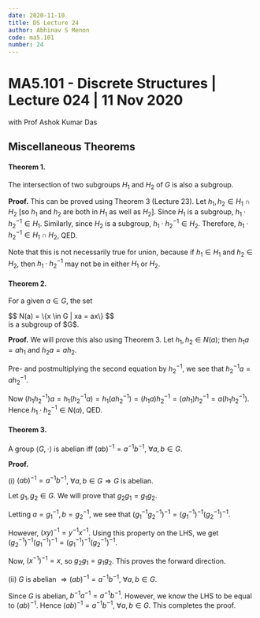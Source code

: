 ```yaml
---
date: 2020-11-10
title: DS Lecture 24
author: Abhinav S Menon
code: ma5.101
number: 24
---
```


# MA5.101 - Discrete Structures | Lecture 024 | 11 Nov 2020
with Prof Ashok Kumar Das

## Miscellaneous Theorems
#### Theorem 1.
The intersection of two subgroups $H_{1}$ and $H_{2}$ of $G$ is also a subgroup.

**Proof.** This can be proved using Theorem 3 (Lecture 23). Let $h_{1}, h_{2} \in H_{1} \cap H_{2}$ [so $h_{1}$ and $h_{2}$ are both in $H_{1}$ as well as $H_{2}$]. Since $H_{1}$ is a subgroup, $h_{1} \cdot h_{2}^{-1} \in H_{1}$. Similarly, since $H_{2}$ is a subgroup, $h_{1} \cdot h_{2}^{-1} \in H_{2}$. Therefore, $h_{1} \cdot h_{2}^{-1} \in H_{1} \cap H_{2}$, QED.

Note that this is not necessarily true for union, because if $h_{1} \in H_{1}$ and $h_{2} \in H_{2}$, then $h_{1} \cdot h_{2}^{-1}$ may not be in either $H_{1}$ or $H_{2}$.

#### Theorem 2.
For a given $a \in G$, the set
<div>
$$
N(a) = \{x \in G | xa = ax\}
$$
</div>
is a subgroup of $G$.

**Proof.** We will prove this also using Theorem 3. Let $h_{1}, h_{2} \in N(a)$; then $h_{1}a = ah_{1}$ and $h_{2}a = ah_{2}$.

Pre- and postmultiplying the second equation by $h_{2}^{-1}$, we see that  $h_{2}^{-1}a = ah_{2}^{-1}$.

Now $(h_{1} h_{2}^{-1})a = h_{1} (h_{2}^{-1}a) = h_{1} (ah_{2}^{-1}) = (h_{1}a) h_{2}^{-1} = (ah_{1})h_{2}^{-1} = a(h_{1}h_{2}^{-1})$. Hence $h_{1} \cdot h_{2}^{-1} \in N(a)$, QED.

#### Theorem 3.
A group $\langle G, \cdot \rangle$ is abelian iff $(ab)^{-1} = a^{-1}b^{-1}$, $\forall a,b \in G$.

**Proof.**

(i) $(ab)^{-1} = a^{-1}b^{-1}$, $\forall a,b \in G \Rightarrow G$ is abelian.

Let $g_{1}, g_{2} \in G$. We will prove that $g_{2}g_{1} = g_{1}g_{2}$.

Letting $a = g_{1}^{-1}, b = g_{2}^{-1}$, we see that $(g_{1}^{-1} g_{2}^{-1})^{-1} = (g_{1}^{-1})^{-1} (g_{2}^{-1})^{-1}$.

However, $(xy)^{-1} = y^{-1}x^{-1}$. Using this property on the LHS, we get $(g_{2}^{-1})^{-1} (g_{1}^{-1})^{-1} = (g_{1}^{-1})^{-1} (g_{2}^{-1})^{-1}$.

Now, $(x^{-1})^{-1} = x$, so $g_{2}g_{1} = g_{1}g_{2}$. This proves the forward direction.

(ii) $G$ is abelian $\Rightarrow (ab)^{-1} = a^{-1}b^{-1}$, $\forall a,b \in G$.

Since $G$ is abelian, $b^{-1}a^{-1} = a^{-1}b^{-1}$. However, we know the LHS to be equal to $(ab)^{-1}$. Hence $(ab)^{-1} = a^{-1}b^{-1}$, $\forall a,b \in G$. This completes the proof.
